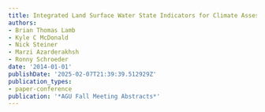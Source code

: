 ```yaml
---
title: Integrated Land Surface Water State Indicators for Climate Assessment
authors:
- Brian Thomas Lamb
- Kyle C McDonald
- Nick Steiner
- Marzi Azarderakhsh
- Ronny Schroeder
date: '2014-01-01'
publishDate: '2025-02-07T21:39:39.512929Z'
publication_types:
- paper-conference
publication: '*AGU Fall Meeting Abstracts*'
---
```

